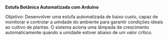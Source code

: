 **Estufa Botânica Automatizada com Arduino**

*Objetivo*:
Desenvolver uma estufa automatizada de baixo custo, capaz de monitorar e controlar a umidade do ambiente para garantir condições ideais ao cultivo de plantas. O sistema aciona uma lâmpada de crescimento automaticamente quando a umidade estiver abaixo de um valor crítico.
